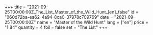 +++
title = "2021-09-25T00:00:00Z_The_List_Master_of_the_Wild_Hunt_[en]_false"
id = "060d72ba-ea62-4a94-8ca0-37978c709769"
date = "2021-09-25T00:00:00Z"
name = "Master of the Wild Hunt"
lang = ["en"]
price = "1.84"
quantity = 4
foil = false
set = "The List"
+++
